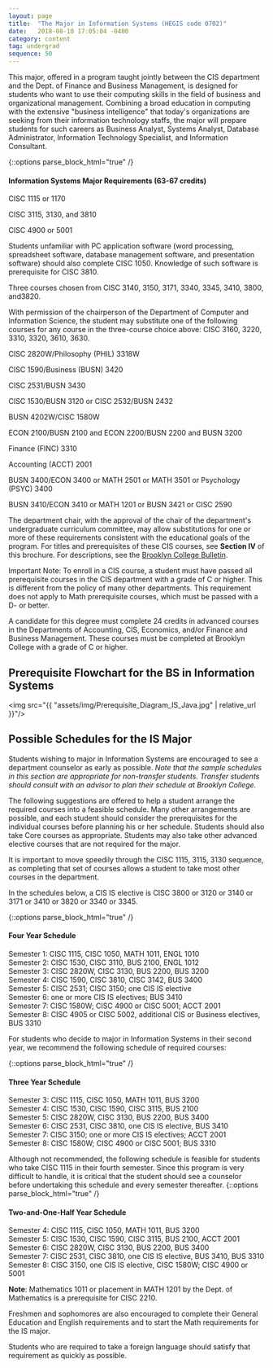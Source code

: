 ```yaml
---
layout: page
title:  "The Major in Information Systems (HEGIS code 0702)"
date:   2018-08-10 17:05:04 -0400
category: content
tag: undergrad
sequence: 50
---
```


This major, offered in a program taught jointly between the CIS department and the Dept. of Finance and Business Management, is designed for students who want to use their computing skills in the field of business and organizational management. Combining a broad education in computing with the extensive "business intelligence" that today's organizations are seeking from their information technology staffs, the major will prepare students for such careers as Business Analyst, Systems Analyst, Database Administrator, Information Technology Specialist, and Information Consultant.

{::options parse_block_html="true" /}
<div class="callout">
<h4>Information Systems Major Requirements (63-67 credits)</h4>

CISC 1115 or 1170

CISC 3115, 3130, and 3810

CISC 4900 or 5001

Students unfamiliar with PC application software (word processing, spreadsheet software, database management software, and presentation software) should also complete CISC 1050. Knowledge of such software is prerequisite for CISC 3810.

Three courses chosen from
	CISC 3140, 3150, 3171, 3340, 3345, 3410, 3800, and3820.

With permission of the chairperson of the Department of Computer and Information Science, the student may substitute one of the following courses for any course in the three-course choice above: CISC 3160, 3220, 3310, 3320, 3610, 3630.

CISC 2820W/Philosophy (PHIL) 3318W

CISC 1590/Business (BUSN) 3420

CISC 2531/BUSN 3430

CISC 1530/BUSN 3120 or CISC 2532/BUSN 2432

BUSN 4202W/CISC 1580W

ECON 2100/BUSN 2100 and ECON 2200/BUSN 2200 and BUSN 3200

Finance (FINC) 3310

Accounting (ACCT) 2001

BUSN 3400/ECON 3400 or MATH 2501 or MATH 3501 or Psychology (PSYC) 3400

BUSN 3410/ECON 3410 or MATH 1201 or BUSN 3421 or CISC 2590
</div>


The department chair, with the approval of the chair of the department's undergraduate curriculum committee, may allow substitutions for one or more of these requirements consistent with the educational goals of the program. For titles and prerequisites of these CIS courses, see **Section IV** of this brochure. For descriptions, see the [Brooklyn College Bulletin](http://www.brooklyn.cuny.edu/web/about/administration/enrollment/registrar/bulletins.php).

<div class="callout">
Important Note: To enroll in a CIS course, a student must have passed all prerequisite courses in the CIS department with a grade of C or higher. This is different from the policy of many other departments. This requirement does not apply to Math prerequisite courses, which must be passed with a D- or better.
</div>

A candidate for this degree must complete 24 credits in advanced courses in the Departments of Accounting, CIS, Economics, and/or Finance and Business Management. These courses must be completed at Brooklyn College with a grade of C or higher.

## Prerequisite Flowchart for the BS in Information Systems

<img src="{{ "assets/img/Prerequisite_Diagram_IS_Java.jpg" | relative_url }}"/>

## Possible Schedules for the IS Major

Students wishing to major in Information Systems are encouraged to see a department counselor as early as possible. *Note that the sample schedules in this section are appropriate for non-transfer students. Transfer students should consult with an advisor to plan their schedule at Brooklyn College.*

The following suggestions are offered to help a student arrange the required courses into a feasible schedule. Many other arrangements are possible, and each student should consider the prerequisites for the individual courses before planning his or her schedule. Students should also take Core courses as appropriate. Students may also take other advanced elective courses that are not required for the major.

It is important to move speedily through the CISC 1115, 3115, 3130 sequence, as completing that set of courses allows a student to take most other courses in the department.

In the schedules below, a CIS IS elective is CISC 3800 or 3120 or 3140 or 3171 or 3410 or 3820 or 3340 or 3345.


{::options parse_block_html="true" /}
<div class="callout">
<h4> Four Year Schedule</h4>

Semester 1:    CISC 1115, CISC 1050, MATH 1011, ENGL 1010  
Semester 2:    CISC 1530, CISC 3110, BUS 2100, ENGL 1012  
Semester 3:    CISC 2820W, CISC 3130, BUS 2200, BUS 3200  
Semester 4:    CISC 1590, CISC 3810, CISC 3142, BUS 3400  
Semester 5:    CISC 2531; CISC 3150; one CIS IS elective  
Semester 6:    one or more CIS IS electives; BUS 3410  
Semester 7:     CISC 1580W; CISC 4900 or CISC 5001; ACCT 2001  
Semester 8:    CISC 4905 or CISC 5002, additional CIS or Business electives, BUS 3310  
</div>

For students who decide to major in Information Systems in their second year, we recommend the following schedule of required courses:

{::options parse_block_html="true" /}
<div class="callout">
<h4>Three Year Schedule</h4>

Semester 3:    CISC 1115, CISC 1050, MATH 1011, BUS 3200  
Semester 4:    CISC 1530, CISC 1590, CISC 3115, BUS 2100  
Semester 5:    CISC 2820W, CISC 3130, BUS 2200, BUS 3400  
Semester 6:    CISC 2531, CISC 3810, one CIS IS elective, BUS 3410  
Semester 7: CISC 3150; one or more CIS IS electives; ACCT 2001  
Semester 8:    CISC 1580W; CISC 4900 or CISC 5001; BUS 3310
</div>

Although not recommended, the following schedule is feasible for students who take CISC 1115 in their fourth semester. Since this program is very difficult to handle, it is critical that the student should see a counselor before undertaking this schedule and every semester thereafter.
{::options parse_block_html="true" /}
<div class="callout">
<h4>Two-and-One-Half Year Schedule</h4>

Semester 4:    CISC 1115, CISC 1050, MATH 1011, BUS 3200  
Semester 5:    CISC 1530, CISC 1590, CISC 3115, BUS 2100, ACCT 2001  
Semester 6:    CISC 2820W, CISC 3130, BUS 2200, BUS 3400  
Semester 7: CISC 2531, CISC 3810, one CIS IS elective, BUS 3410, BUS 3310  
Semester 8:    CISC 3150, one CIS IS elective, CISC 1580W; CISC 4900 or 5001
</div>

**Note**: Mathematics 1011 or placement in MATH 1201 by the Dept. of Mathematics is a prerequisite for CISC 2210.

Freshmen and sophomores are also encouraged to complete their General Education and English requirements and to start the Math requirements for the IS major.

Students who are required to take a foreign language should satisfy that requirement as quickly as possible.
